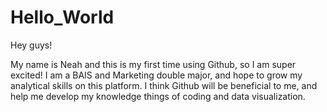 # Hello_World

Hey guys!

My name is Neah and this is my first time using Github, so I am super excited!
I am a BAIS and Marketing double major, and hope to grow my analytical skills on this platform.
I think Github will be beneficial to me, and help me develop my knowledge things of coding and data visualization.
